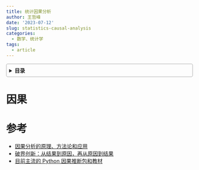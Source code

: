 ```yaml
---
title: 统计因果分析
author: 王哲峰
date: '2023-07-12'
slug: statistics-causal-analysis
categories:
  - 数学、统计学
tags:
  - article
---
```


<style>
details {
    border: 1px solid #aaa;
    border-radius: 4px;
    padding: .5em .5em 0;
}
summary {
    font-weight: bold;
    margin: -.5em -.5em 0;
    padding: .5em;
}
details[open] {
    padding: .5em;
}
details[open] summary {
    border-bottom: 1px solid #aaa;
    margin-bottom: .5em;
}
img {
    pointer-events: none;
}
</style>

<details><summary>目录</summary><p>

- [因果](#因果)
- [参考](#参考)
</p></details><p></p>

# 因果



# 参考

* [因果分析的原理、方法论和应用](https://zhuanlan.zhihu.com/p/409609129)
* [破界创新：从结果到原因，再从原因到结果](https://zhuanlan.zhihu.com/p/539417288)
* [目前主流的 Python 因果推断包和教材](https://www.zhihu.com/tardis/zm/art/405226148?source_id=1003)

